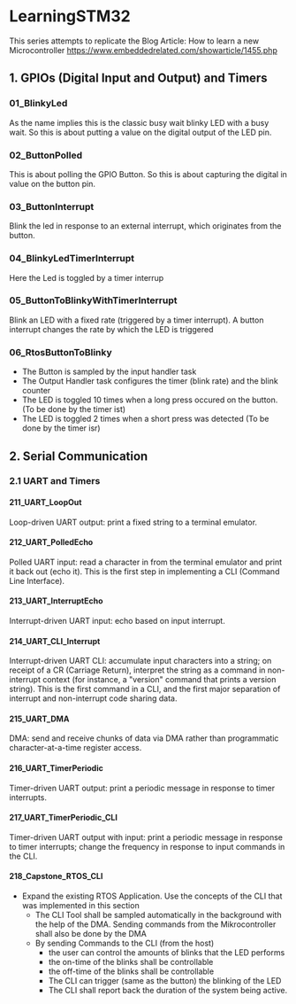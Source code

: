 # LearningSTM32
This series attempts to replicate the Blog Article: How to learn a new Microcontroller https://www.embeddedrelated.com/showarticle/1455.php


## 1. GPIOs (Digital Input and Output) and Timers
### 01_BlinkyLed
As the name implies this is the classic busy wait blinky LED with a busy wait. So this is about putting a value on the digital output of the LED pin.

### 02_ButtonPolled
This is about polling the GPIO Button. So this is about capturing the digital in value on the button pin.

### 03_ButtonInterrupt
Blink the led in response to an external interrupt, which originates from the button.

### 04_BlinkyLedTimerInterrupt
Here the Led is toggled by a timer interrup

### 05_ButtonToBlinkyWithTimerInterrupt
Blink an LED with a fixed rate (triggered by a timer interrupt). A button interrupt changes the rate by which the LED is triggered

### 06_RtosButtonToBlinky
- The Button is sampled by the input handler task
- The Output Handler task configures the timer (blink rate) and the blink counter
- The LED is toggled 10 times when a long press occured on the button. (To be done by the timer ist)
- The LED is toggled 2 times when a short press was detected (To be done by the timer isr)

## 2. Serial Communication
### 2.1 UART and Timers
#### 211_UART_LoopOut
Loop-driven UART output: print a fixed string to a terminal emulator.

#### 212_UART_PolledEcho
Polled UART input: read a character in from the terminal emulator and print it back out (echo it). This is the first step in implementing a CLI (Command Line Interface).

#### 213_UART_InterruptEcho
Interrupt-driven UART input: echo based on input interrupt.

#### 214_UART_CLI_Interrupt
 Interrupt-driven UART CLI: accumulate input characters into a string; on receipt of a CR (Carriage Return), interpret the string as a command in non-interrupt context (for instance, a "version" command that prints a version string). This is the first command in a CLI, and the first major separation of interrupt and non-interrupt code sharing data.

#### 215_UART_DMA
DMA: send and receive chunks of data via DMA rather than programmatic character-at-a-time register access.

#### 216_UART_TimerPeriodic
Timer-driven UART output: print a periodic message in response to timer interrupts.

#### 217_UART_TimerPeriodic_CLI
Timer-driven UART output with input: print a periodic message in response to timer interrupts; change the frequency in response to input commands in the CLI.

#### 218_Capstone_RTOS_CLI
- Expand the existing RTOS Application. Use the concepts of the CLI that was implemented in this section
	- The CLI Tool shall be sampled automatically in the background with the help of the DMA. Sending commands from the Mikrocontroller shall also be done by the DMA
	- By sending Commands to the CLI (from the host)
		- the user can control the amounts of blinks that the LED performs
		- the on-time of the blinks shall be controllable
		- the off-time of the blinks shall be controllable
		- The CLI can trigger (same as the button) the blinking of the LED
		- The CLI shall report back the duration of the system being active.

